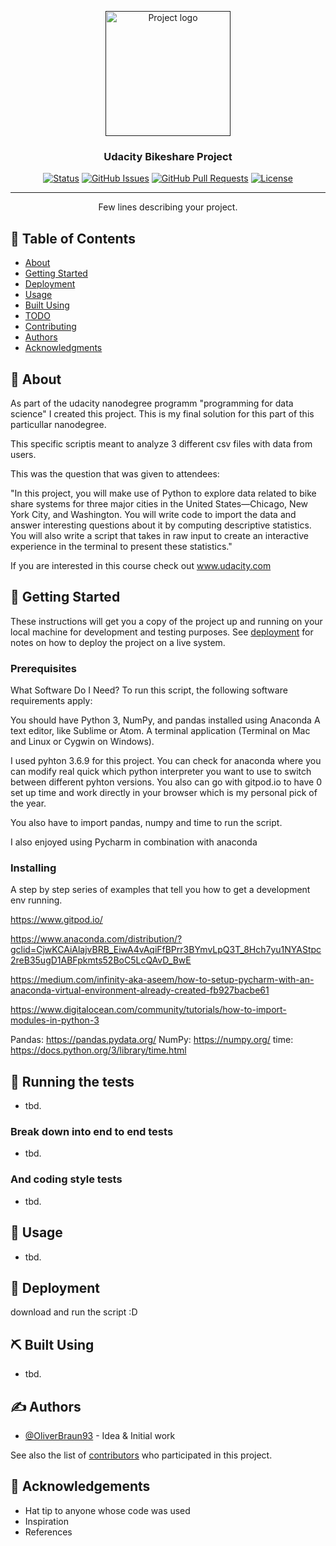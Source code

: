 <p align="center">
  <a href="" rel="noopener">
 <img width=200px height=200px src="https://i.imgur.com/6wj0hh6.jpg" alt="Project logo"></a>
</p>

<h3 align="center">Udacity Bikeshare Project</h3>

<div align="center">

[![Status](https://img.shields.io/badge/status-active-success.svg)]()
[![GitHub Issues](https://img.shields.io/github/issues/kylelobo/The-Documentation-Compendium.svg)](https://github.com/kylelobo/The-Documentation-Compendium/issues)
[![GitHub Pull Requests](https://img.shields.io/github/issues-pr/kylelobo/The-Documentation-Compendium.svg)](https://github.com/kylelobo/The-Documentation-Compendium/pulls)
[![License](https://img.shields.io/badge/license-MIT-blue.svg)](/LICENSE)

</div>

---

<p align="center"> Few lines describing your project.
    <br> 
</p>

## 📝 Table of Contents

- [About](#about)
- [Getting Started](#getting_started)
- [Deployment](#deployment)
- [Usage](#usage)
- [Built Using](#built_using)
- [TODO](../TODO.md)
- [Contributing](../CONTRIBUTING.md)
- [Authors](#authors)
- [Acknowledgments](#acknowledgement)

## 🧐 About <a name = "about"></a>

As part of the udacity nanodegree programm "programming for data science" I created this project. This is my final solution for this part of this particullar nanodegree. 

This specific scriptis meant to analyze 3 different csv files with data from users.

This was the question that was given to attendees: 

"In this project, you will make use of Python to explore data related to bike share systems for three major cities in the United States—Chicago, New York City, and Washington. You will write code to import the data and answer interesting questions about it by computing descriptive statistics. You will also write a script that takes in raw input to create an interactive experience in the terminal to present these statistics."

If you are interested in this course check out www.udacity.com

## 🏁 Getting Started <a name = "getting_started"></a>

These instructions will get you a copy of the project up and running on your local machine for development and testing purposes. See [deployment](#deployment) for notes on how to deploy the project on a live system.



### Prerequisites

What Software Do I Need?
To run this script, the following software requirements apply:

You should have Python 3, NumPy, and pandas installed using Anaconda
A text editor, like Sublime or Atom.
A terminal application (Terminal on Mac and Linux or Cygwin on Windows).

I used pyhton 3.6.9 for this project. You can check for anaconda where you can modify real quick which python interpreter you want to use to switch between different pyhton versions. 
You also can go with gitpod.io to have 0 set up time and work directly in your browser which is my personal pick of the year. 

You also have to import pandas, numpy and time to run the script.

I also enjoyed using Pycharm in combination with anaconda

### Installing

A step by step series of examples that tell you how to get a development env running.

https://www.gitpod.io/

https://www.anaconda.com/distribution/?gclid=CjwKCAiAlajvBRB_EiwA4vAqiFfBPrr3BYmvLpQ3T_8Hch7yu1NYAStpc2reB35ugD1ABFpkmts52BoC5LcQAvD_BwE

https://medium.com/infinity-aka-aseem/how-to-setup-pycharm-with-an-anaconda-virtual-environment-already-created-fb927bacbe61

https://www.digitalocean.com/community/tutorials/how-to-import-modules-in-python-3

Pandas: https://pandas.pydata.org/
NumPy: https://numpy.org/
time: https://docs.python.org/3/library/time.html




## 🔧 Running the tests <a name = "tests"></a>

- tbd.

### Break down into end to end tests

- tbd.

### And coding style tests
- tbd.

## 🎈 Usage <a name="usage"></a>

- tbd.

## 🚀 Deployment <a name = "deployment"></a>

download and run the script :D

## ⛏️ Built Using <a name = "built_using"></a>

- tbd.

## ✍️ Authors <a name = "authors"></a>

- [@OliverBraun93](https://github.com/Browniver) - Idea & Initial work

See also the list of [contributors](https://github.com/Browniver) who participated in this project.

## 🎉 Acknowledgements <a name = "acknowledgement"></a>

- Hat tip to anyone whose code was used
- Inspiration
- References
